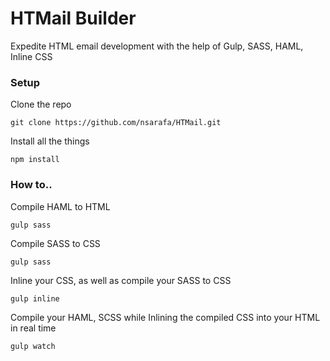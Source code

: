 # HTMail Builder 

Expedite HTML email development with the help of Gulp, SASS, HAML, Inline CSS

### Setup 

Clone the repo

`git clone https://github.com/nsarafa/HTMail.git`

Install all the things

`npm install`

### How to..

Compile HAML to HTML

`gulp sass`

Compile SASS to CSS

`gulp sass`

Inline your CSS, as well as compile your SASS to CSS

`gulp inline`

Compile your HAML, SCSS while Inlining the compiled CSS into your HTML in real time

`gulp watch`